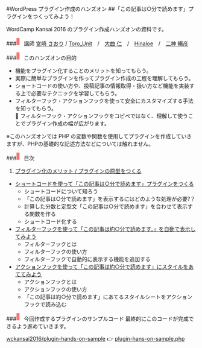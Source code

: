#WordPress プラグイン作成のハンズオン
##「この記事は○分で読めます」プラグインをつくってみよう！

WordCamp Kansai 2016 のプラグイン作成ハンズオンの資料です。

###![](images/title.png)講師
[宮崎 さおり](https://profiles.wordpress.org/saorimiyazaki/) / [Toro_Unit](https://profiles.wordpress.org/toro_unit)　/　[大曲 仁](https://profiles.wordpress.org/jim912)　/　[Hinaloe](https://profiles.wordpress.org/hnle/)　/　[二神 暢彦](https://twitter.com/bobu_web)

###![](images/title.png)このハンズオンの目的
* 機能をプラグイン化することのメリットを知ってもらう。
* 実際に簡単なプラグインを作ってプラグイン作成の工程を理解してもらう。
* ショートコードの使い方や、投稿記事の情報取得・扱い方など機能を実装する上で必要なテクニックを学習してもらう。
* フィルターフック・アクションフックを使って安全にカスタマイズする手法を知ってもらう。  
	:speech_balloon: フィルターフック・アクションフックをコピペではなく、理解して使うことでプラグイン作成の幅が広がります。


※このハンズオンでは PHP の変数や関数を使用してプラグインを作成していきますが、PHPの基礎的な記述方法などについては触れません。

###![](images/title.png)目次

1. [プラグイン化のメリット / プラグインの原型をつくる](https://github.com/wckansai2016/plugin-hands-on/blob/master/plugin_hands_on_1.md)
+  [ショートコードを使って「この記事は○分で読めます」プラグインをつくる](https://github.com/wckansai2016/plugin-hands-on/blob/master/plugin_hands_on_2.md)
    + ショートコードについて知ろう
    + 「この記事は○分で読めます」を表示するにはどのような処理が必要?？
    + 計算した分数と定型文「この記事は○分で読めます」を合わせて表示する関数を作る
    + ショートコード化する 
+ [フィルターフックを使って「この記事は約○分で読めます。」を自動で表示してみよう](https://github.com/wckansai2016/plugin-hands-on/blob/master/plugin_hands_on_3.md)
    + フィルターフックとは
    + フィルターフックの使い方
    + フィルターフックで自動的に表示する機能を追加する
+ [アクションフックを使って「この記事は約○分で読めます」にスタイルをあててみよう](https://github.com/wckansai2016/plugin-hands-on/blob/master/plugin_hands_on_4.md)
    + アクションフックとは
    + アクションフックの使い方
    + 「この記事は約○分で読めます」にあてるスタイルシートをアクションフックで読み込む

###![](images/title.png)今回作成するプラグインのサンプルコード
最終的にこのコードが完成できるよう進めていきます。

[wckansai2016/plugin-hands-on-sample](https://github.com/wckansai2016/plugin-hands-on-sample) :point_right: [plugin-hans-on-sample.php](https://github.com/wckansai2016/plugin-hands-on-sample/blob/master/plugin-hans-on-sample.php)
